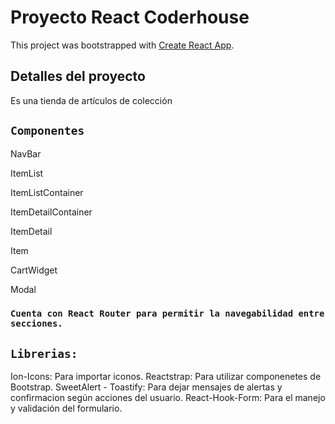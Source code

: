 # Proyecto React Coderhouse

This project was bootstrapped with [Create React App](https://github.com/facebook/create-react-app).

## Detalles del proyecto

Es una tienda de artículos de colección

## `Componentes`

NavBar

ItemList

ItemListContainer

ItemDetailContainer

ItemDetail

Item

CartWidget

Modal

### `Cuenta con React Router para permitir la navegabilidad entre secciones.`

## `Librerias:`
Ion-Icons: Para importar iconos.
Reactstrap: Para utilizar componenetes de Bootstrap.
SweetAlert - Toastify: Para dejar mensajes de alertas y confirmacion según acciones del usuario.
React-Hook-Form: Para el manejo y validación del formulario.